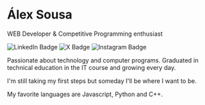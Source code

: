 # Álex Sousa

WEB Developer & Competitive Programming enthusiast

![LinkedIn Badge](https://img.shields.io/badge/-LinkedIn-0652DD?style=flat-square&logo=linkedin&link=https%3A%2F%2Fwww.linkedin.com%2Fin%2Falequisk%2F)
![X Badge](https://img.shields.io/badge/-Twitter-14171A?style=flat-square&logo=x&link=https%3A%2F%2Ftwitter.com%2F_alequisk)
![Instagram Badge](https://img.shields.io/badge/-Instagram-E1306C?style=flat-square&logo=instagram&logoColor=white&link=https%3A%2F%2Fwww.instagram.com%2Falequisk)

Passionate about technology and computer programs. Graduated in technical education in the IT course and growing every day.

I'm still taking my first steps but someday I'll be where I want to be.

My favorite languages are Javascript, Python and C++.
